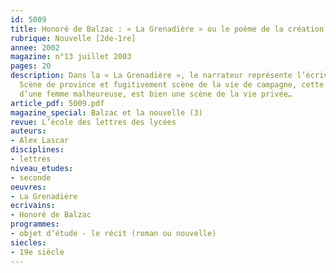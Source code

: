 ```yaml
---
id: 5009
title: Honoré de Balzac : « La Grenadière » ou le poème de la création
rubrique: Nouvelle [2de-1re]
annee: 2002
magazine: n°13 juillet 2003
pages: 20
description: Dans la « La Grenadière », le narrateur représente l’écrivain au travail.
  Scène de province et fugitivement scène de la vie de campagne, cette nouvelle, histoire
  d’une femme malheureuse, est bien une scène de la vie privée…
article_pdf: 5009.pdf
magazine_special: Balzac et la nouvelle (3)
revue: L’école des lettres des lycées
auteurs:
- Alex Lascar
disciplines:
- lettres
niveau_etudes:
- seconde
oeuvres:
- La Grenadière
ecrivains:
- Honoré de Balzac
programmes:
- objet d’étude - le récit (roman ou nouvelle)
siecles:
- 19e siècle
---
```

